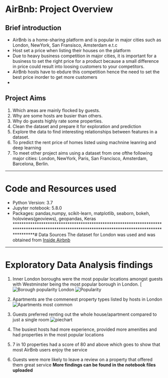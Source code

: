 # AirBnb: Project Overview
## Brief introduction
* AirBnb is a home-sharing platform and is popular in major cities such as London, NewYork, San Fransisco, Amsterdam  e.t.c 
* Host set a price when listing their houses on the platform
* Due to heavy business competition in major cities, it is important for a business to set the right price for a product because a small difference in price could result into loosing customers to your competitors.
* AirBnb hosts have to ebdure this competition hence the need to set the best price inorder to get more customers
* 
## Project Aims
1. Which areas are mainly flocked by guests.
2. Why are some hosts are busier than others.
3. Why do guests highly rate some properties.
4. Clean the dataset and prepare it for exploration and prediction
4. Explore the data to find interesting relationships between features in a dataset.
5. To predict the rent price of homes listed using machnine leanring and deep learning
6. To meet other project aims using a dataset from one ofthe following major cities: London, NewYork, Paris, San Francisco, Amsterdam, Barcelona, Berlin.
*************************************************************************************************************************************************
# Code and Resources used
* Python Version: 3.7
* Jupyter notebook: 5.8.0
* Packages: pandas,numpy, scikit-learn, matplotlib, seaborn, bokeh, holoviews(geoviews), geopandas, Keras
**************************************************************************************************************************************************# Data Sources
 The dataset for London was used and was obtained from [Inside Airbnb](http://insideairbnb.com/get-the-data.html)
 *************************************************************************************************************************************************
# Exploratory Data Analysis findings
1. Inner London boroughs were the most popular locations amongst guests with Westminster being the most popular borough in London.
    [![Borough popularity London](https://user-images.githubusercontent.com/58377262/94342099-8ff60180-0006-11eb-871b-51c1f303e133.gif)
    ![Popularity](https://user-images.githubusercontent.com/58377262/94342181-3cd07e80-0007-11eb-888b-2b7b571d4369.png)
2. Apartments are the commenest property types listed by hosts in London
![Apartments most common](https://user-images.githubusercontent.com/58377262/94341600-94202000-0002-11eb-8f76-d7c5923a4baf.png)
3. Guests preferred renting out the whole house/apartment compared to just a single room
   ![piechart](https://user-images.githubusercontent.com/58377262/94341583-676c0880-0002-11eb-8c6c-f3287250f184.png)

4. The busiest hosts had more experience, provided more amenities and had properties in the most popular locations 
5. 7 in 10 properties had a score of 80 and above which goes to show that most AirBnb users enjoy the service
6. Guests were more likely to leave a review on a property that offered them great service
  **More findings can be found in the notebook files uploaded**
  
